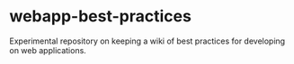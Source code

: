 # webapp-best-practices
Experimental repository on keeping a wiki of best practices for developing on web applications.
